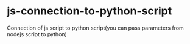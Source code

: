 # js-connection-to-python-script
Connection of js script to python script(you can pass parameters from nodejs script to python)
